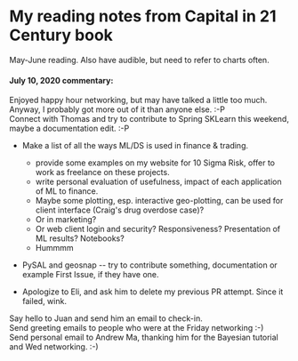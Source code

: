 # My reading notes from Capital in 21 Century book

May-June reading. Also have audible, but need to refer to charts often.  

#### July 10, 2020 commentary:  

Enjoyed happy hour networking, but may have talked a little too much.  
Anyway, I probably got more out of it than anyone else. :-P  
Connect with Thomas and try to contribute to Spring SKLearn this weekend, maybe a documentation edit. :-P  

 * Make a list of all the ways ML/DS is used in finance & trading.  
   - provide some examples on my website for 10 Sigma Risk, offer to work as freelance on these projects. 
   - write personal evaluation of usefulness, impact of each application of ML to finance.  
   - Maybe some plotting, esp. interactive geo-plotting, can be used for client interface (Craig's drug overdose case)?
   - Or in marketing?  
   - Or web client login and security?  Responsiveness?  Presentation of ML results? Notebooks?
   - Hummmm
   
 * PySAL and geosnap -- try to contribute something, documentation or example First Issue, if they have one.    
 * Apologize to Eli, and ask him to delete my previous PR attempt. Since it failed, wink.  

Say hello to Juan and send him an email to check-in.  
Send greeting emails to people who were at the Friday networking :-)  
Send personal email to Andrew Ma, thanking him for the Bayesian tutorial and Wed networking.  :-)  
